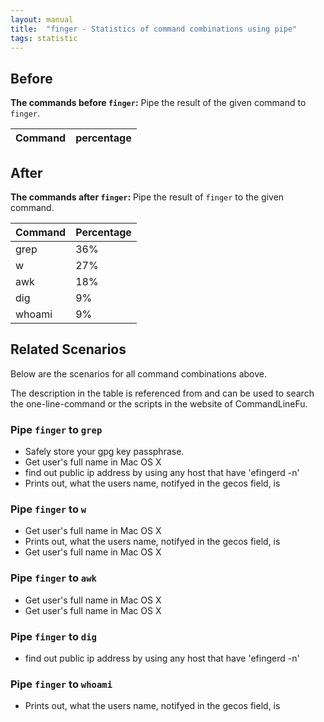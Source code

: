 ```yaml
---
layout: manual
title:  "finger - Statistics of command combinations using pipe"
tags: statistic
---
```


## Before

__The commands before `finger`:__ Pipe the result of the given command to `finger`.

| Command | percentage |
|--------|--------|



## After

__The commands after `finger`:__ Pipe the result of `finger` to the given command.

| Command | Percentage | 
|-------|--------|
| grep | 36% |
| w | 27% |
| awk | 18% |
| dig | 9% |
| whoami | 9% |



## Related Scenarios

Below are the scenarios for all command combinations above.

The description in the table is referenced from and can be used to search the one-line-command or the scripts in the website of CommandLineFu.




### Pipe `finger` to `grep`

- Safely store your gpg key passphrase.
- Get user's full name in Mac OS X
- find out public ip address by using any host that have 'efingerd -n'
- Prints out, what the users name, notifyed in the gecos field, is

            
### Pipe `finger` to `w`

- Get user's full name in Mac OS X
- Prints out, what the users name, notifyed in the gecos field, is
- Get user's full name in Mac OS X

            
### Pipe `finger` to `awk`

- Get user's full name in Mac OS X
- Get user's full name in Mac OS X

            
### Pipe `finger` to `dig`

- find out public ip address by using any host that have 'efingerd -n'

            
### Pipe `finger` to `whoami`

- Prints out, what the users name, notifyed in the gecos field, is

            
